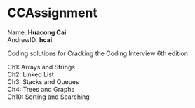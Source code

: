 # CCAssignment

Name: **Huacong Cai**<br>
AndrewID: **hcai**

Coding solutions for Cracking the Coding Interview 6th edition


Ch1: Arrays and Strings<br>
Ch2: Linked List<br>
Ch3: Stacks and Queues<br>
Ch4: Trees and Graphs<br>
Ch10: Sorting and Searching

